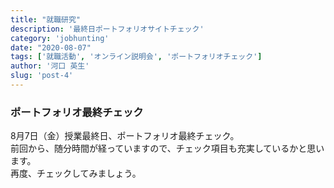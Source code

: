 ```yaml
---
title: "就職研究"
description: '最終日ポートフォリオサイトチェック'
category: 'jobhunting'
date: "2020-08-07"
tags: ['就職活動', 'オンライン説明会', 'ポートフォリオチェック']
author: '河口 英生'
slug: 'post-4'
---
```


<div class="post-section">

<h3 class="title is-5" >ポートフォリオ最終チェック</h3>

8月7日（金）授業最終日、ポートフォリオ最終チェック。  
前回から、随分時間が経っていますので、チェック項目も充実しているかと思います。  
再度、チェックしてみましょう。

</div>
